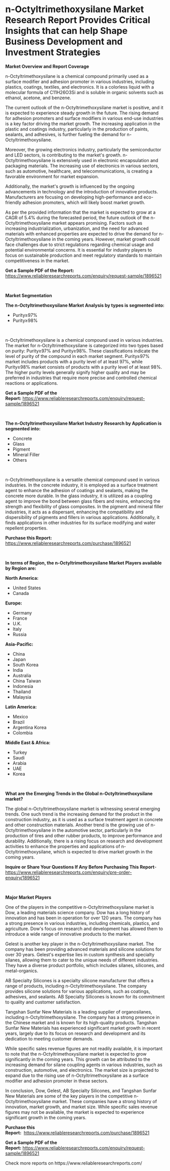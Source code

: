 <p><h1>n-Octyltrimethoxysilane Market Research Report Provides Critical Insights that can help Shape Business Development and Investment Strategies</h1></p><p><strong>Market Overview and Report Coverage</strong></p>
<p><p>n-Octyltrimethoxysilane is a chemical compound primarily used as a surface modifier and adhesion promoter in various industries, including plastics, coatings, textiles, and electronics. It is a colorless liquid with a molecular formula of C11H26O3Si and is soluble in organic solvents such as ethanol, acetone, and benzene.</p><p>The current outlook of the n-Octyltrimethoxysilane market is positive, and it is expected to experience steady growth in the future. The rising demand for adhesion promoters and surface modifiers in various end-use industries is a key factor driving the market growth. The increasing application in the plastic and coatings industry, particularly in the production of paints, sealants, and adhesives, is further fueling the demand for n-Octyltrimethoxysilane.</p><p>Moreover, the growing electronics industry, particularly the semiconductor and LED sectors, is contributing to the market's growth. n-Octyltrimethoxysilane is extensively used in electronic encapsulation and packaging materials. The increasing use of electronics in various sectors, such as automotive, healthcare, and telecommunications, is creating a favorable environment for market expansion.</p><p>Additionally, the market's growth is influenced by the ongoing advancements in technology and the introduction of innovative products. Manufacturers are focusing on developing high-performance and eco-friendly adhesion promoters, which will likely boost market growth.</p><p>As per the provided information that the market is expected to grow at a CAGR of 5.4% during the forecasted period, the future outlook of the n-Octyltrimethoxysilane market appears promising. Factors such as increasing industrialization, urbanization, and the need for advanced materials with enhanced properties are expected to drive the demand for n-Octyltrimethoxysilane in the coming years. However, market growth could face challenges due to strict regulations regarding chemical usage and potential environmental concerns. It is essential for industry players to focus on sustainable production and meet regulatory standards to maintain competitiveness in the market.</p></p>
<p><strong>Get a Sample PDF of the Report:</strong> <a href="https://www.reliableresearchreports.com/enquiry/request-sample/1896521">https://www.reliableresearchreports.com/enquiry/request-sample/1896521</a></p>
<p>&nbsp;</p>
<p><strong>Market Segmentation</strong></p>
<p><strong>The n-Octyltrimethoxysilane Market Analysis by types is segmented into:</strong></p>
<p><ul><li>Purity≥97%</li><li>Purity≥98%</li></ul></p>
<p>&nbsp;</p>
<p><p>n-Octyltrimethoxysilane is a chemical compound used in various industries. The market for n-Octyltrimethoxysilane is categorized into two types based on purity: Purity≥97% and Purity≥98%. These classifications indicate the level of purity of the compound in each market segment. Purity≥97% market includes products with a purity level of at least 97%, while Purity≥98% market consists of products with a purity level of at least 98%. The higher purity levels generally signify higher quality and may be preferred in industries that require more precise and controlled chemical reactions or applications.</p></p>
<p><strong>Get a Sample PDF of the Report:</strong>&nbsp;<a href="https://www.reliableresearchreports.com/enquiry/request-sample/1896521">https://www.reliableresearchreports.com/enquiry/request-sample/1896521</a></p>
<p>&nbsp;</p>
<p><strong>The n-Octyltrimethoxysilane Market Industry Research by Application is segmented into:</strong></p>
<p><ul><li>Concrete</li><li>Glass</li><li>Pigment</li><li>Mineral Filler</li><li>Others</li></ul></p>
<p>&nbsp;</p>
<p><p>n-Octyltrimethoxysilane is a versatile chemical compound used in various industries. In the concrete industry, it is employed as a surface treatment agent to enhance the adhesion of coatings and sealants, making the concrete more durable. In the glass industry, it is utilized as a coupling agent to improve the bond between glass fibers and resins, enhancing the strength and flexibility of glass composites. In the pigment and mineral filler industries, it acts as a dispersant, enhancing the compatibility and dispersibility of pigments and fillers in various applications. Additionally, it finds applications in other industries for its surface modifying and water repellent properties.</p></p>
<p><strong>Purchase this Report:</strong>&nbsp; <a href="https://www.reliableresearchreports.com/purchase/1896521">https://www.reliableresearchreports.com/purchase/1896521</a></p>
<p>&nbsp;</p>
<p><strong>In terms of Region, the n-Octyltrimethoxysilane Market Players available by Region are:</strong></p>
<p>
    <p> <strong> North America: </strong>
        <ul>
            <li>United States</li>
            <li>Canada</li>
        </ul>
        </p> 
    <p> <strong> Europe: </strong>
        <ul>
            <li>Germany</li>
            <li>France</li>
            <li>U.K.</li>
            <li>Italy</li>
            <li>Russia</li>
        </ul>
        </p> 
    <p> <strong> Asia-Pacific: </strong>
        <ul>
            <li>China</li>
            <li>Japan</li>
            <li>South Korea</li>
            <li>India</li>
            <li>Australia</li>
            <li>China Taiwan</li>
            <li>Indonesia</li>
            <li>Thailand</li>
            <li>Malaysia</li>
        </ul>
        </p> 
    <p> <strong> Latin America: </strong>
        <ul>
            <li>Mexico</li>
            <li>Brazil</li>
            <li>Argentina Korea</li>
            <li>Colombia</li>
        </ul>
        </p> 
    <p> <strong> Middle East & Africa: </strong>
        <ul>
            <li>Turkey</li>
            <li>Saudi</li>
            <li>Arabia</li>
            <li>UAE</li>
            <li>Korea</li>
        </ul>
    </p>
    </p>
<p>&nbsp;</p>
<p><strong>What are the Emerging Trends in the Global n-Octyltrimethoxysilane market?</strong></p>
<p><p>The global n-Octyltrimethoxysilane market is witnessing several emerging trends. One such trend is the increasing demand for the product in the construction industry, as it is used as a surface treatment agent in concrete and other construction materials. Another trend is the growing use of n-Octyltrimethoxysilane in the automotive sector, particularly in the production of tires and other rubber products, to improve performance and durability. Additionally, there is a rising focus on research and development activities to enhance the properties and applications of n-Octyltrimethoxysilane, which is expected to drive market growth in the coming years.</p></p>
<p><strong>Inquire or Share Your Questions If Any Before Purchasing This Report</strong>- <a href="https://www.reliableresearchreports.com/enquiry/pre-order-enquiry/1896521">https://www.reliableresearchreports.com/enquiry/pre-order-enquiry/1896521</a></p>
<p>&nbsp;</p>
<p><strong>Major Market Players</strong></p>
<p><p>One of the players in the competitive n-Octyltrimethoxysilane market is Dow, a leading materials science company. Dow has a long history of innovation and has been in operation for over 120 years. The company has a strong presence in various industries, including chemicals, plastics, and agriculture. Dow's focus on research and development has allowed them to introduce a wide range of innovative products to the market.</p><p>Gelest is another key player in the n-Octyltrimethoxysilane market. The company has been providing advanced materials and silicone solutions for over 30 years. Gelest's expertise lies in custom synthesis and specialty silanes, allowing them to cater to the unique needs of different industries. They have a diverse product portfolio, which includes silanes, silicones, and metal-organics.</p><p>AB Specialty Silicones is a specialty silicone manufacturer that offers a range of products, including n-Octyltrimethoxysilane. The company provides silicone solutions for various applications, such as coatings, adhesives, and sealants. AB Specialty Silicones is known for its commitment to quality and customer satisfaction.</p><p>Tangshan Sunfar New Materials is a leading supplier of organosilanes, including n-Octyltrimethoxysilane. The company has a strong presence in the Chinese market and is known for its high-quality products. Tangshan Sunfar New Materials has experienced significant market growth in recent years, largely due to its focus on research and development and its dedication to meeting customer demands.</p><p>While specific sales revenue figures are not readily available, it is important to note that the n-Octyltrimethoxysilane market is expected to grow significantly in the coming years. This growth can be attributed to the increasing demand for silane coupling agents in various industries, such as construction, automotive, and electronics. The market size is projected to expand due to the rising use of n-Octyltrimethoxysilane as a surface modifier and adhesion promoter in these sectors.</p><p>In conclusion, Dow, Gelest, AB Specialty Silicones, and Tangshan Sunfar New Materials are some of the key players in the competitive n-Octyltrimethoxysilane market. These companies have a strong history of innovation, market growth, and market size. While specific sales revenue figures may not be available, the market is expected to experience significant growth in the coming years.</p></p>
<p><strong>Purchase this Report:</strong>&nbsp;&nbsp;<a href="https://www.reliableresearchreports.com/purchase/1896521">https://www.reliableresearchreports.com/purchase/1896521</a></p>
<p></p>
<p><strong>Get a Sample PDF of the Report:</strong>&nbsp;<a href="https://www.reliableresearchreports.com/enquiry/request-sample/1896521">https://www.reliableresearchreports.com/enquiry/request-sample/1896521</a></p>
<p>Check more reports on https://www.reliableresearchreports.com/</p>